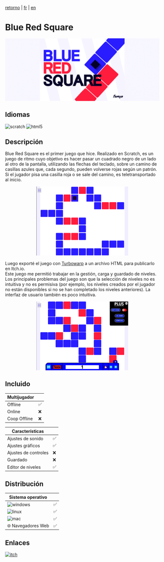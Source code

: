 [retorno](/translation/es/es.md) | [fr](/translation/fr/blue-red-square.md) | [en](/translation/en/blue-red-square.md)

# Blue Red Square

<p align="center">
  <img src="/image/blue-red-square-banner.png" width="600" alt="BRS logo">
</p>

## Idiomas

<img alt="scratch" src="https://img.shields.io/badge/Scratch-FF6F00?style=for-the-badge&logo=Scratch&logoColor=white"/> <img alt="html5" src="https://img.shields.io/badge/HTML5-E34F26?style=for-the-badge&logo=html5&logoColor=white"/>

## Descripción
Blue Red Square es el primer juego que hice. Realizado en Scratch, es un juego de ritmo cuyo objetivo es hacer pasar un cuadrado negro de un lado al otro de la pantalla, utilizando las flechas del teclado, sobre un camino de casillas azules que, cada segundo, pueden volverse rojas según un patrón. Si el jugador pisa una casilla roja o se sale del camino, es teletransportado al inicio.

<p align="center">
  <img src="/image/blue-red-square-level.png" width="300" alt="BRS nivel">
</p>

Luego exporté el juego con [Turbowarp](https://packager.turbowarp.org/?import_from=https://turbowarp.org) a un archivo HTML para publicarlo en Itch.io.  
Este juego me permitió trabajar en la gestión, carga y guardado de niveles. Los principales problemas del juego son que la selección de niveles no es intuitiva y no es permisiva (por ejemplo, los niveles creados por el jugador no están disponibles si no se han completado los niveles anteriores). La interfaz de usuario también es poco intuitiva.

<p align="center">
  <img src="/image/blue-red-square-level-editor.png" width="300" alt="BRS editor">
</p>

## Incluido

| Multijugador | |
|---------------|---------------|
| Offline | ✅ |
| Online | ❌ |
| Coop Offline | ❌ |

| Características | |
|---------------|---------------|
| Ajustes de sonido | ✅ |
| Ajustes gráficos | ✅ |
| Ajustes de controles | ❌ |
| Guardado | ❌ |
| Editor de niveles | ✅ |

## Distribución

| Sistema operativo | |
|---------------|---------------|
| <img alt="windows" src="https://img.shields.io/badge/Windows-0078D6?style=for-the-badge&logo=windows&logoColor=white"/> | ✅ |
| <img alt="linux" src="https://img.shields.io/badge/Linux-FCC624?style=for-the-badge&logo=linux&logoColor=black"/> | ✅ |
| <img alt="mac" src="https://img.shields.io/badge/mac%20os-000000?style=for-the-badge&logo=apple&logoColor=white"/> | ✅ |
| 🌐 Navegadores Web | ✅ |

## Enlaces

<a target="_blank" href="https://tomyo.itch.io/blue-red-square">
      <img alt="itch" src="https://img.shields.io/badge/Itch.io-FA5C5C?style=for-the-badge&logo=itchdotio&logoColor=white">
</a>
